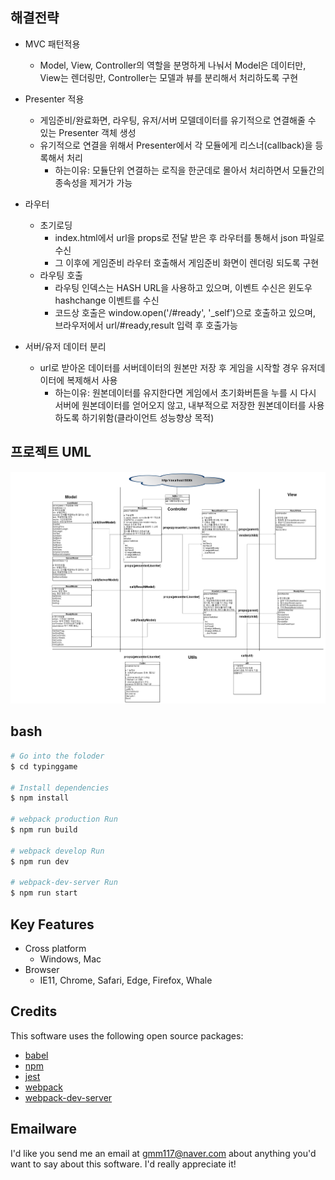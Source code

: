 ## 해결전략
- MVC 패턴적용
  - Model, View, Controller의 역할을 분명하게 나눠서 Model은 데이터만, View는 렌더링만, Controller는 모델과 뷰를 분리해서 처리하도록 구현

- Presenter 적용
  - 게임준비/완료화면, 라우팅, 유저/서버 모델데이터를 유기적으로 연결해줄 수 있는 Presenter 객체 생성
  - 유기적으로 연결을 위해서 Presenter에서 각 모듈에게 리스너(callback)을 등록해서 처리
    - 하는이유: 모듈단위 연결하는 로직을 한군데로 몰아서 처리하면서 모듈간의 종속성을 제거가 가능

- 라우터
  - 초기로딩
    - index.html에서 url을 props로 전달 받은 후 라우터를 통해서 json 파일로 수신
    - 그 이후에 게임준비 라우터 호출해서 게임준비 화면이 렌더링 되도록 구현
  - 라우팅 호출
    - 라우팅 인덱스는 HASH URL을 사용하고 있으며, 이벤트 수신은 윈도우 hashchange 이벤트를 수신
    - 코드상 호출은 window.open('/#ready', '_self')으로 호출하고 있으며, 브라우저에서 url/#ready,result 입력 후 호출가능 
  
- 서버/유저 데이터 분리
  - url로 받아온 데이터를 서버데이터의 원본만 저장 후 게임을 시작할 경우 유저데이터에 복제해서 사용
    - 하는이유: 원본데이터를 유지한다면 게임에서 초기화버튼을 누를 시 다시 서버에 원본데이터를 얻어오지 않고, 내부적으로 저장한 원본데이터를 사용하도록 하기위함(클라이언트 성능향상 목적)

## 프로젝트 UML 
![PROJECT UMO](/img/projectUML.png)

## bash
```bash
# Go into the foloder
$ cd typinggame

# Install dependencies
$ npm install

# webpack production Run
$ npm run build

# webpack develop Run
$ npm run dev

# webpack-dev-server Run
$ npm run start
```

## Key Features
* Cross platform
  - Windows, Mac
* Browser
  - IE11, Chrome, Safari, Edge, Firefox, Whale

## Credits
This software uses the following open source packages:
- [babel](https://babeljs.io/)
- [npm](https://www.npmjs.com/)
- [jest](https://jestjs.io/)
- [webpack](https://webpack.js.org/)
- [webpack-dev-server](https://webpack.js.org/configuration/dev-server/)

## Emailware
I'd like you send me an email at <gmm117@naver.com> about anything you'd want to say about this software. I'd really appreciate it!

